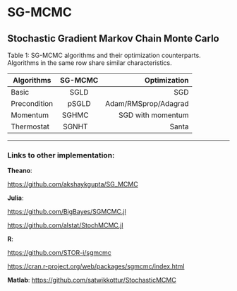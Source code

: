 # SG-MCMC
Stochastic Gradient Markov Chain Monte Carlo
----


Table 1: SG-MCMC algorithms and their optimization counterparts. 
Algorithms in the same row share similar characteristics.

| Algorithms    | SG-MCMC       | Optimization |
| ------------- |:-------------:| ------------:|
| Basic         | SGLD          |  SGD         |
| Precondition  | pSGLD         |  Adam/RMSprop/Adagrad |
| Momentum      | SGHMC         |  SGD with momentum    |
| Thermostat    | SGNHT         |  Santa                |


----
### Links to other implementation:

**Theano**:

https://github.com/akshaykgupta/SG_MCMC


**Julia**: 

https://github.com/BigBayes/SGMCMC.jl

https://github.com/alstat/StochMCMC.jl

**R**: 

https://github.com/STOR-i/sgmcmc

https://cran.r-project.org/web/packages/sgmcmc/index.html


**Matlab**:
https://github.com/satwikkottur/StochasticMCMC



